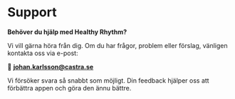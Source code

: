 # Support

**Behöver du hjälp med Healthy Rhythm?**

Vi vill gärna höra från dig. Om du har frågor, problem eller förslag, vänligen kontakta oss via e-post:

📧 **[johan.karlsson@castra.se](mailto:johan.karlsson@castra.se)**

Vi försöker svara så snabbt som möjligt. Din feedback hjälper oss att förbättra appen och göra den ännu bättre.
